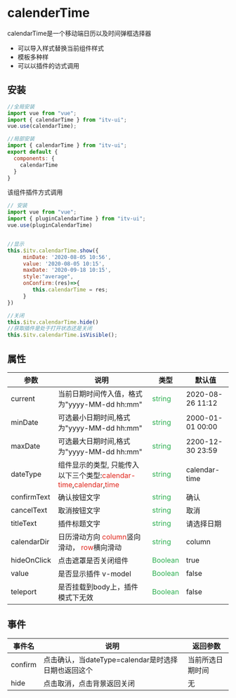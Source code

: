 # calenderTime

calendarTime是一个移动端日历以及时间弹框选择器

+ 可以导入样式替换当前组件样式
+ 模板多种样
+ 可以以插件的访式调用

## 安装

```js
//全局安装
import vue from "vue";
import { calendarTime } from "itv-ui";
vue.use(calendarTime);

//局部安装
import { calendarTime } from "itv-ui";
export default {
  components: {
    calendarTime
  }
}

```



该组件插件方式调用

```js
// 安装
import vue from "vue";
import { pluginCalendarTime } from "itv-ui";
vue.use(pluginCalendarTime)


//显示
this.$itv.calendarTime.show({
     minDate: '2020-08-05 10:56',
     value: '2020-08-05 10:15',
     maxDate: '2020-09-18 10:15',
     style:"average",
     onConfirm:(res)=>{
        this.calendarTime = res;
     }
})

//关闭
this.$itv.calendarTime.hide()
//获取插件是处于打开状态还是关闭
this.$itv.calendarTime.isVisible();

```



## 属性

| 参数    | 说明                                     | 类型   | 默认值           |
| ------- | -------------------------------------------- | ------ | ---------------- |
| current | 当前日期时间传入值，格式为"yyyy-MM-dd hh:mm" | <font color="#2caf4f">string</font> | 2020-08-26 11:12 |
| minDate | 可选最小日期时间,格式为"yyyy-MM-dd hh:mm"    | <font color="#2caf4f">string</font> | 2000-01-01 00:00 |
| maxDate | 可选最大日期时间,格式为"yyyy-MM-dd hh:mm"    | <font color="#2caf4f">string</font> | 2200-12-30 23:59 |
| dateType | 组件显示的类型, 只能传入以下三个类型:<font color="#e1251b">calendar-time</font>,<font color="#e1251b">calendar</font>,<font color="#e1251b">time</font> | <font color="#2caf4f">string</font> | calendar-time |
| confirmText | 确认按钮文字 | <font color="#2caf4f">string</font> | 确认 |
| cancelText | 取消按钮文字 | <font color="#2caf4f">string</font> | 取消 |
| titleText | 插件标题文字 | <font color="#2caf4f">string</font> | 请选择日期 |
| calendarDir | 日历滑动方向 <font color="#e1251b">column</font>竖向滑动， <font color="#e1251b">row</font>横向滑动 | <font color="#2caf4f">string</font> | column |
| hideOnClick | 点击遮罩是否关闭组件 | <font color="#2caf4f">Boolean</font> | true |
| value | 是否显示插件 v-model | <font color="#2caf4f">Boolean</font> | false |
| teleport | 是否挂载到body上，插件模式下无效 | <font color="#2caf4f">Boolean</font> | false |

## 事件

| 事件名  | 说明                                                | 返回参数         |
| ------- | --------------------------------------------------- | ---------------- |
| confirm | 点击确认，当dateType=calendar是时选择日期也返回这个 | 当前所选日期时间 |
| hide    | 点击取消，点击背景返回关闭                          | 无               |

